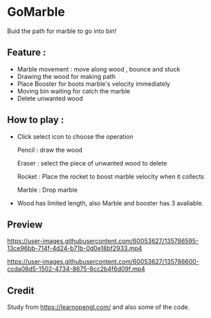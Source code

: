 # GoMarble

Buid the path for marble to go into bin!

## Feature :
  - Marble movement : move along wood , bounce and stuck
  - Drawing the wood for making path
  - Place Booster for boots marble's velocity immediately
  - Moving bin waiting for catch the marble
  - Delete unwanted wood 
  
## How to play :
  - Click select icon to choose the operation
     
     Pencil : draw the wood
     
     Eraser : select the piece of unwanted wood to delete
     
     Rocket : Place the rocket to boost marble velocity when it collects
     
     Marble : Drop marble
  - Wood has limited length, also Marble and booster has 3 avaliable.

## Preview


https://user-images.githubusercontent.com/60053627/135786595-13ce96bb-714f-4d24-b71b-0d0e18bf2933.mp4



https://user-images.githubusercontent.com/60053627/135786600-ccda08d5-1502-4734-8675-8cc2b4f6d09f.mp4


## Credit
   Study from https://learnopengl.com/ and also some of the code. 



     
